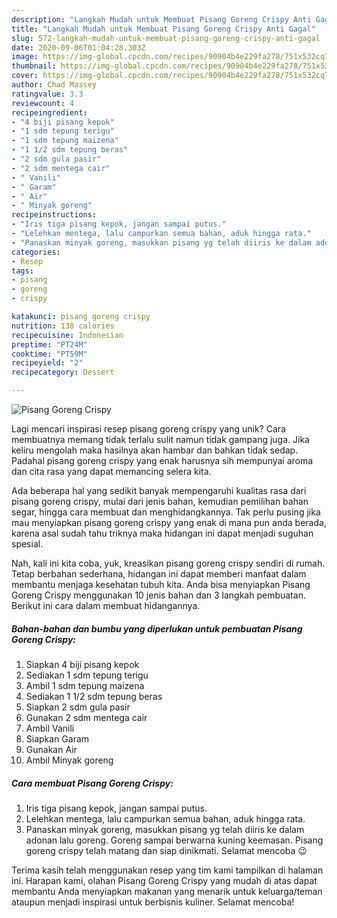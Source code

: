 ```yaml
---
description: "Langkah Mudah untuk Membuat Pisang Goreng Crispy Anti Gagal"
title: "Langkah Mudah untuk Membuat Pisang Goreng Crispy Anti Gagal"
slug: 572-langkah-mudah-untuk-membuat-pisang-goreng-crispy-anti-gagal
date: 2020-09-06T01:04:28.303Z
image: https://img-global.cpcdn.com/recipes/90904b4e229fa278/751x532cq70/pisang-goreng-crispy-foto-resep-utama.jpg
thumbnail: https://img-global.cpcdn.com/recipes/90904b4e229fa278/751x532cq70/pisang-goreng-crispy-foto-resep-utama.jpg
cover: https://img-global.cpcdn.com/recipes/90904b4e229fa278/751x532cq70/pisang-goreng-crispy-foto-resep-utama.jpg
author: Chad Massey
ratingvalue: 3.3
reviewcount: 4
recipeingredient:
- "4 biji pisang kepok"
- "1 sdm tepung terigu"
- "1 sdm tepung maizena"
- "1 1/2 sdm tepung beras"
- "2 sdm gula pasir"
- "2 sdm mentega cair"
- " Vanili"
- " Garam"
- " Air"
- " Minyak goreng"
recipeinstructions:
- "Iris tiga pisang kepok, jangan sampai putus."
- "Lelehkan mentega, lalu campurkan semua bahan, aduk hingga rata."
- "Panaskan minyak goreng, masukkan pisang yg telah diiris ke dalam adonan lalu goreng. Goreng sampai berwarna kuning keemasan. Pisang goreng crispy telah matang dan siap dinikmati. Selamat mencoba 😉"
categories:
- Resep
tags:
- pisang
- goreng
- crispy

katakunci: pisang goreng crispy 
nutrition: 138 calories
recipecuisine: Indonesian
preptime: "PT24M"
cooktime: "PT59M"
recipeyield: "2"
recipecategory: Dessert

---
```



![Pisang Goreng Crispy](https://img-global.cpcdn.com/recipes/90904b4e229fa278/751x532cq70/pisang-goreng-crispy-foto-resep-utama.jpg)

Lagi mencari inspirasi resep pisang goreng crispy yang unik? Cara membuatnya memang tidak terlalu sulit namun tidak gampang juga. Jika keliru mengolah maka hasilnya akan hambar dan bahkan tidak sedap. Padahal pisang goreng crispy yang enak harusnya sih mempunyai aroma dan cita rasa yang dapat memancing selera kita.

Ada beberapa hal yang sedikit banyak mempengaruhi kualitas rasa dari pisang goreng crispy, mulai dari jenis bahan, kemudian pemilihan bahan segar, hingga cara membuat dan menghidangkannya. Tak perlu pusing jika mau menyiapkan pisang goreng crispy yang enak di mana pun anda berada, karena asal sudah tahu triknya maka hidangan ini dapat menjadi suguhan spesial.




Nah, kali ini kita coba, yuk, kreasikan pisang goreng crispy sendiri di rumah. Tetap berbahan sederhana, hidangan ini dapat memberi manfaat dalam membantu menjaga kesehatan tubuh kita. Anda bisa menyiapkan Pisang Goreng Crispy menggunakan 10 jenis bahan dan 3 langkah pembuatan. Berikut ini cara dalam membuat hidangannya.

<!--inarticleads1-->

##### Bahan-bahan dan bumbu yang diperlukan untuk pembuatan Pisang Goreng Crispy:

1. Siapkan 4 biji pisang kepok
1. Sediakan 1 sdm tepung terigu
1. Ambil 1 sdm tepung maizena
1. Sediakan 1 1/2 sdm tepung beras
1. Siapkan 2 sdm gula pasir
1. Gunakan 2 sdm mentega cair
1. Ambil  Vanili
1. Siapkan  Garam
1. Gunakan  Air
1. Ambil  Minyak goreng




<!--inarticleads2-->

##### Cara membuat Pisang Goreng Crispy:

1. Iris tiga pisang kepok, jangan sampai putus.
1. Lelehkan mentega, lalu campurkan semua bahan, aduk hingga rata.
1. Panaskan minyak goreng, masukkan pisang yg telah diiris ke dalam adonan lalu goreng. Goreng sampai berwarna kuning keemasan. Pisang goreng crispy telah matang dan siap dinikmati. Selamat mencoba 😉




Terima kasih telah menggunakan resep yang tim kami tampilkan di halaman ini. Harapan kami, olahan Pisang Goreng Crispy yang mudah di atas dapat membantu Anda menyiapkan makanan yang menarik untuk keluarga/teman ataupun menjadi inspirasi untuk berbisnis kuliner. Selamat mencoba!
